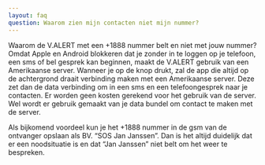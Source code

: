 ```yaml
---
layout: faq
question: Waarom zien mijn contacten niet mijn nummer?
---
```

Waarom de V.ALERT met een +1888 nummer belt en niet met jouw nummer? Omdat Apple en Android blokkeren dat je zonder in te loggen op je telefoon, een sms of bel gesprek kan beginnen, maakt de V.ALERT gebruik van een Amerikaanse server. Wanneer je op de knop drukt, zal de app die altijd op de achtergrond draait verbinding maken met een Amerikaanse server. Deze zet dan de data verbinding om in een sms en een telefoongesprek naar je contacten. Er worden geen kosten gerekend voor het gebruik van de server. Wel wordt er gebruik gemaakt van je data bundel om contact te maken met de server.

Als bijkomend voordeel kun je het +1888 nummer in de gsm van de ontvanger opslaan als BV. “SOS Jan Janssen”. Dan is het altijd duidelijk dat er een noodsituatie is en dat “Jan Janssen” niet belt om het weer te bespreken.
